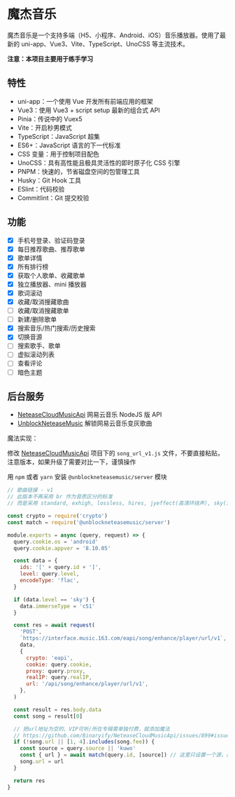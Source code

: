 # 魔杰音乐

魔杰音乐是一个支持多端（H5、小程序、Android、iOS）音乐播放器。使用了最新的 uni-app、Vue3、Vite、TypeScript、UnoCSS 等主流技术。

**注意：本项目主要用于练手学习**

## 特性

- uni-app：一个使用 Vue 开发所有前端应用的框架
- Vue3：使用 Vue3 + script setup 最新的组合式 API
- Pinia：传说中的 Vuex5
- Vite：开启秒男模式
- TypeScript：JavaScript 超集
- ES6+：JavaScript 语言的下一代标准
- CSS 变量：用于控制项目配色
- UnoCSS：具有高性能且极具灵活性的即时原子化 CSS 引擎
- PNPM：快速的，节省磁盘空间的包管理工具
- Husky：Git Hook 工具
- ESlint：代码校验
- Commitlint：Git 提交校验

## 功能

- [x] 手机号登录、验证码登录
- [x] 每日推荐歌曲、推荐歌单
- [x] 歌单详情
- [x] 所有排行榜
- [x] 获取个人歌单、收藏歌单
- [x] 独立播放器、mini 播放器
- [x] 歌词滚动
- [x] 收藏/取消搜藏歌曲
- [ ] 收藏/取消搜藏歌单
- [ ] 新建/删除歌单
- [x] 搜索音乐/热门搜索/历史搜索
- [x] 切换音源
- [ ] 搜索歌手、歌单
- [ ] 虚拟滚动列表
- [ ] 查看评论
- [ ] 暗色主题

## 后台服务

- [NeteaseCloudMusicApi](https://github.com/Binaryify/NeteaseCloudMusicApi) 网易云音乐 NodeJS 版 API
- [UnblockNeteaseMusic](https://github.com/UnblockNeteaseMusic/server) 解锁网易云音乐变灰歌曲

魔法实现：

修改 [NeteaseCloudMusicApi](https://github.com/Binaryify/NeteaseCloudMusicApi) 项目下的 `song_url_v1.js` 文件，不要直接粘贴，注意版本，如果升级了需要对比一下，谨慎操作

用 `npm` 或者 `yarn` 安装 `@unblockneteasemusic/server` 模块

```js
// 歌曲链接 - v1
// 此版本不再采用 br 作为音质区分的标准
// 而是采用 standard, exhigh, lossless, hires, jyeffect(高清环绕声), sky(沉浸环绕声), jymaster(超清母带) 进行音质判断

const crypto = require('crypto')
const match = require('@unblockneteasemusic/server')

module.exports = async (query, request) => {
  query.cookie.os = 'android'
  query.cookie.appver = '8.10.05'

  const data = {
    ids: '[' + query.id + ']',
    level: query.level,
    encodeType: 'flac',
  }

  if (data.level == 'sky') {
    data.immerseType = 'c51'
  }

  const res = await request(
    'POST',
    `https://interface.music.163.com/eapi/song/enhance/player/url/v1`,
    data,
    {
      crypto: 'eapi',
      cookie: query.cookie,
      proxy: query.proxy,
      realIP: query.realIP,
      url: '/api/song/enhance/player/url/v1',
    },
  )

  const result = res.body.data
  const song = result[0]

  // 把url地址为空的、VIP可听/所在专辑需单独付费，就添加魔法
  // https://github.com/Binaryify/NeteaseCloudMusicApi/issues/899#issuecomment-680002883
  if (!song.url || [1, 4].includes(song.fee)) {
    const source = query.source || 'kuwo'
    const { url } = await match(query.id, [source]) // 这里只设置一个源，避免多个产生随机选择问题
    song.url = url
  }

  return res
}
```
